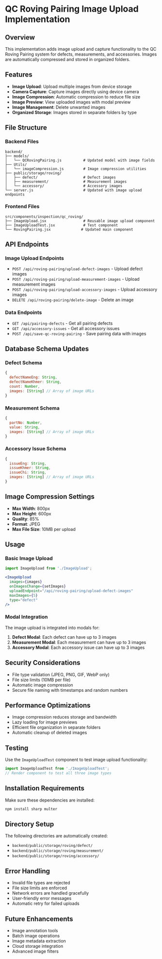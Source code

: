 # QC Roving Pairing Image Upload Implementation

## Overview
This implementation adds image upload and capture functionality to the QC Roving Pairing system for defects, measurements, and accessories. Images are automatically compressed and stored in organized folders.

## Features
- **Image Upload**: Upload multiple images from device storage
- **Camera Capture**: Capture images directly using device camera
- **Image Compression**: Automatic compression to reduce file size
- **Image Preview**: View uploaded images with modal preview
- **Image Management**: Delete unwanted images
- **Organized Storage**: Images stored in separate folders by type

## File Structure

### Backend Files
```
backend/
├── models/
│   └── QCRovingPairing.js          # Updated model with image fields
├── Utils/
│   └── imageCompression.js         # Image compression utilities
├── public/storage/roving/
│   ├── defect/                     # Defect images
│   ├── measurement/                # Measurement images
│   └── accessory/                  # Accessory images
└── server.js                       # Updated with image upload endpoints
```

### Frontend Files
```
src/components/inspection/qc_roving/
├── ImageUpload.jsx                 # Reusable image upload component
├── ImageUploadTest.jsx             # Test component
└── RovingPairing.jsx              # Updated main component
```

## API Endpoints

### Image Upload Endpoints
- `POST /api/roving-pairing/upload-defect-images` - Upload defect images
- `POST /api/roving-pairing/upload-measurement-images` - Upload measurement images
- `POST /api/roving-pairing/upload-accessory-images` - Upload accessory images
- `DELETE /api/roving-pairing/delete-image` - Delete an image

### Data Endpoints
- `GET /api/pairing-defects` - Get all pairing defects
- `GET /api/accessory-issues` - Get all accessory issues
- `POST /api/save-qc-roving-pairing` - Save pairing data with images

## Database Schema Updates

### Defect Schema
```javascript
{
  defectNameEng: String,
  defectNameKhmer: String,
  count: Number,
  images: [String] // Array of image URLs
}
```

### Measurement Schema
```javascript
{
  partNo: Number,
  value: String,
  images: [String] // Array of image URLs
}
```

### Accessory Issue Schema
```javascript
{
  issueEng: String,
  issueKhmer: String,
  issueChi: String,
  images: [String] // Array of image URLs
}
```

## Image Compression Settings
- **Max Width**: 800px
- **Max Height**: 600px
- **Quality**: 85%
- **Format**: JPEG
- **Max File Size**: 10MB per upload

## Usage

### Basic Image Upload
```jsx
import ImageUpload from './ImageUpload';

<ImageUpload
  images={images}
  onImagesChange={setImages}
  uploadEndpoint="/api/roving-pairing/upload-defect-images"
  maxImages={5}
  type="defect"
/>
```

### Modal Integration
The image upload is integrated into modals for:
1. **Defect Modal**: Each defect can have up to 3 images
2. **Measurement Modal**: Each measurement can have up to 3 images
3. **Accessory Modal**: Each accessory issue can have up to 3 images

## Security Considerations
- File type validation (JPEG, PNG, GIF, WebP only)
- File size limits (10MB per file)
- Automatic image compression
- Secure file naming with timestamps and random numbers

## Performance Optimizations
- Image compression reduces storage and bandwidth
- Lazy loading for image previews
- Efficient file organization in separate folders
- Automatic cleanup of deleted images

## Testing
Use the `ImageUploadTest` component to test image upload functionality:
```jsx
import ImageUploadTest from './ImageUploadTest';
// Render component to test all three image types
```

## Installation Requirements
Make sure these dependencies are installed:
```bash
npm install sharp multer
```

## Directory Setup
The following directories are automatically created:
- `backend/public/storage/roving/defect/`
- `backend/public/storage/roving/measurement/`
- `backend/public/storage/roving/accessory/`

## Error Handling
- Invalid file types are rejected
- File size limits are enforced
- Network errors are handled gracefully
- User-friendly error messages
- Automatic retry for failed uploads

## Future Enhancements
- Image annotation tools
- Batch image operations
- Image metadata extraction
- Cloud storage integration
- Advanced image filters